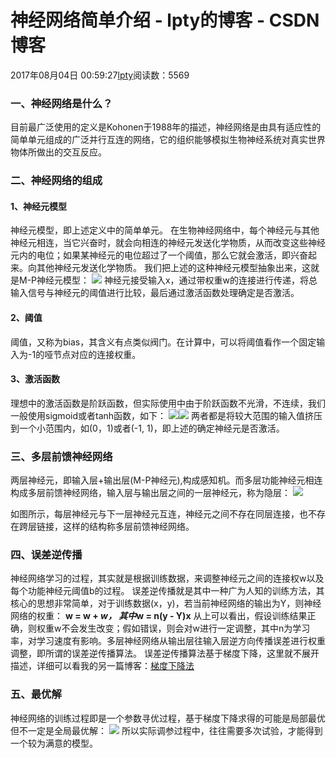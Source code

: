 
# 神经网络简单介绍 - lpty的博客 - CSDN博客

2017年08月04日 00:59:27[lpty](https://me.csdn.net/sinat_33741547)阅读数：5569



### 一、神经网络是什么？
目前最广泛使用的定义是Kohonen于1988年的描述，神经网络是由具有适应性的简单单元组成的广泛并行互连的网络，它的组织能够模拟生物神经系统对真实世界物体所做出的交互反应。
### 二、神经网络的组成
#### 1、神经元模型
神经元模型，即上述定义中的简单单元。
在生物神经网络中，每个神经元与其他神经元相连，当它兴奋时，就会向相连的神经元发送化学物质，从而改变这些神经元内的电位；如果某神经元的电位超过了一个阈值，那么它就会激活，即兴奋起来。向其他神经元发送化学物质。
我们把上述的这种神经元模型抽象出来，这就是M-P神经元模型：
![](https://img-blog.csdn.net/20170804001258758?watermark/2/text/aHR0cDovL2Jsb2cuY3Nkbi5uZXQvc2luYXRfMzM3NDE1NDc=/font/5a6L5L2T/fontsize/400/fill/I0JBQkFCMA==/dissolve/70/gravity/Center)
神经元接受输入x，通过带权重w的连接进行传递，将总输入信号与神经元的阈值进行比较，最后通过激活函数处理确定是否激活。
#### 2、阈值
阈值，又称为bias，其含义有点类似阀门。在计算中，可以将阈值看作一个固定输入为-1的哑节点对应的连接权重。
#### 3、激活函数
理想中的激活函数是阶跃函数，但实际使用中由于阶跃函数不光滑，不连续，我们一般使用sigmoid或者tanh函数，如下：
![](https://img-blog.csdn.net/20170804002232858?watermark/2/text/aHR0cDovL2Jsb2cuY3Nkbi5uZXQvc2luYXRfMzM3NDE1NDc=/font/5a6L5L2T/fontsize/400/fill/I0JBQkFCMA==/dissolve/70/gravity/Center)![](https://img-blog.csdn.net/20170804002245976?watermark/2/text/aHR0cDovL2Jsb2cuY3Nkbi5uZXQvc2luYXRfMzM3NDE1NDc=/font/5a6L5L2T/fontsize/400/fill/I0JBQkFCMA==/dissolve/70/gravity/Center)
两者都是将较大范围的输入值挤压到一个小范围内，如(0，1)或者(-1, 1)，即上述的确定神经元是否激活。
### 三、多层前馈神经网络
两层神经元，即输入层+输出层(M-P神经元),构成感知机。而多层功能神经元相连构成多层前馈神经网络，输入层与输出层之间的一层神经元，称为隐层：
![](https://img-blog.csdn.net/20170804003748010?watermark/2/text/aHR0cDovL2Jsb2cuY3Nkbi5uZXQvc2luYXRfMzM3NDE1NDc=/font/5a6L5L2T/fontsize/400/fill/I0JBQkFCMA==/dissolve/70/gravity/Center)

如图所示，每层神经元与下一层神经元互连，神经元之间不存在同层连接，也不存在跨层链接，这样的结构称多层前馈神经网络。
### 四、误差逆传播
神经网络学习的过程，其实就是根据训练数据，来调整神经元之间的连接权w以及每个功能神经元阈值b的过程。
误差逆传播就是其中一种广为人知的训练方法，其核心的思想非常简单，对于训练数据(x，y)，若当前神经网络的输出为Y，则神经网络的权重：
**w = w + *w， 其中*w = n(y - Y)x**
从上可以看出，假设训练结果正确，则权重w不会发生改变；假如错误，则会对w进行一定调整，其中n为学习率，对学习速度有影响。多层神经网络从输出层往输入层逆方向传播误差进行权重调整，即所谓的误差逆传播算法。
误差逆传播算法基于梯度下降，这里就不展开描述，详细可以看我的另一篇博客：[梯度下降法](http://blog.csdn.net/sinat_33741547/article/details/52929869)
### 五、最优解
神经网络的训练过程即是一个参数寻优过程，基于梯度下降求得的可能是局部最优但不一定是全局最优解：
![](https://img-blog.csdn.net/20170804005526811?watermark/2/text/aHR0cDovL2Jsb2cuY3Nkbi5uZXQvc2luYXRfMzM3NDE1NDc=/font/5a6L5L2T/fontsize/400/fill/I0JBQkFCMA==/dissolve/70/gravity/Center)
所以实际调参过程中，往往需要多次试验，才能得到一个较为满意的模型。

